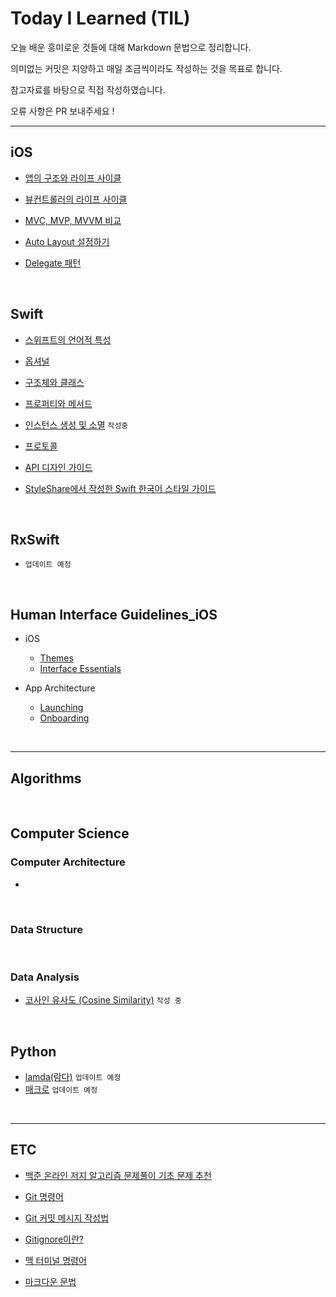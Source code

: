 # Today I Learned (TIL)

오늘 배운 흥미로운 것들에 대해 Markdown 문법으로 정리합니다. 

의미없는 커밋은 지양하고 매일 조금씩이라도 작성하는 것을 목표로 합니다.

참고자료를 바탕으로 직접 작성하였습니다.

오류 사항은 PR 보내주세요 !

---

## iOS
  - [앱의 구조와 라이프 사이클](./iOS/AppStructure,%20AppLifeCycle.md)
  
  - [뷰컨트롤러의 라이프 사이클](./iOS/ViewController%20Life%20Cycle.md)

  - [MVC, MVP, MVVM 비교](./iOS/MVC,%20MVP,%20MVVM.md)

  - [Auto Layout 설정하기](./iOS/Auto%20Layout.md)
  
  - [Delegate 패턴](./iOS/Delegate%20Pattern.md)

<br>

## Swift
  - [스위프트의 언어적 특성](./Swift/About%20Swift.md)
  
  - [옵셔널](./Swift/Optionals.md)

  - [구조체와 클래스](./Swift/Struct,%20Class.md)
  
  - [프로퍼티와 메서드](./Swift/Property.md)
  
  - [인스턴스 생성 및 소멸](./Swift/Instance.md) `작성중`

  - [프로토콜](./Swift/Protocol.md)
  
  - [API 디자인 가이드](./Swift/API%20Design%20Guidelines.md)
  
  - [StyleShare에서 작성한 Swift 한국어 스타일 가이드](./Swift/Swift%20Style%20Guide%20by%20StyleShare.md)

<br>

## RxSwift
  - `업데이트 예정`

<br>

## Human Interface Guidelines_iOS
  - iOS
    - [Themes](./HIG_iOS/1-1.Themes.md)
    - [Interface Essentials](./HIG_iOS/1-2.Interface%20Essentials.md)

  - App Architecture
    - [Launching](./HIG_iOS/2-1.Launching.md)
    - [Onboarding](./HIG_iOS/2-2.Onboarding.md)

<br>

---

## Algorithms

<br>

## Computer Science
### Computer Architecture
  - []()

<br>

### Data Structure

<br>

### Data Analysis
  - [코사인 유사도 (Cosine Similarity)](./DataAnalysis/Cosine%20Similarity.md) `작성 중`

<br>

## Python
  - [lamda(람다)](./Python/lamda.md) `업데이트 예정`
  - [매크로](./Python/macro.md) `업데이트 예정`

<br>

---

## ETC
  - [백준 온라인 저지 알고리즘 문제풀이 기초 문제 추천](./ETC/BOJ%20PS.md)
  
  - [Git 명령어](./ETC/Git%20Commit%20Message.md)
  
  - [Git 커밋 메시지 작성법](./ETC/Git%20Command%20Line.md)
  
  - [Gitignore이란?](./ETC/Gitignore.md)
  
  - [맥 터미널 명령어](./ETC/Mac%20Terminal%20Command.md)
  
  - [마크다운 문법](./ETC/Markdown.md)
